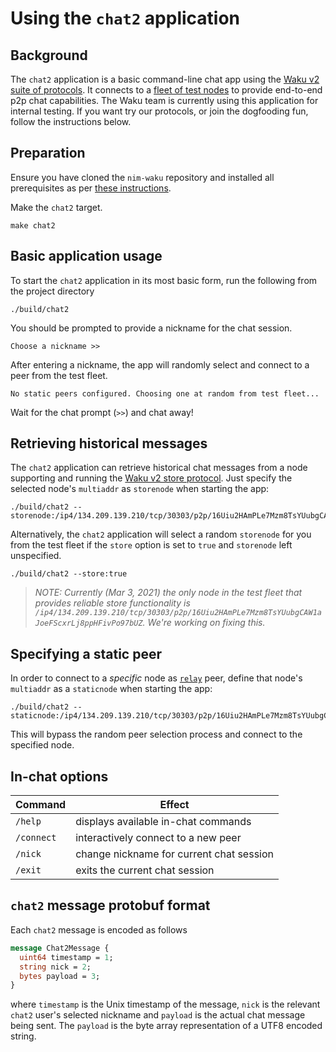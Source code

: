 # Using the `chat2` application

## Background

The `chat2` application is a basic command-line chat app using the [Waku v2 suite of protocols](https://specs.vac.dev/specs/waku/v2/waku-v2). It connects to a [fleet of test nodes](fleets.status.im) to provide end-to-end p2p chat capabilities. The Waku team is currently using this application for internal testing. If you want try our protocols, or join the dogfooding fun, follow the instructions below.

## Preparation

Ensure you have cloned the `nim-waku` repository and installed all prerequisites as per [these instructions](https://github.com/status-im/nim-waku).

Make the `chat2` target.

```
make chat2
```

## Basic application usage

To start the `chat2` application in its most basic form, run the following from the project directory

```
./build/chat2
```

You should be prompted to provide a nickname for the chat session.

```
Choose a nickname >>
```

After entering a nickname, the app will randomly select and connect to a peer from the test fleet.

```
No static peers configured. Choosing one at random from test fleet...
```

Wait for the chat prompt (`>>`) and chat away!

## Retrieving historical messages

The `chat2` application can retrieve historical chat messages from a node supporting and running the [Waku v2 store protocol](https://specs.vac.dev/specs/waku/v2/waku-store). Just specify the selected node's `multiaddr` as `storenode` when starting the app:

```
./build/chat2 --storenode:/ip4/134.209.139.210/tcp/30303/p2p/16Uiu2HAmPLe7Mzm8TsYUubgCAW1aJoeFScxrLj8ppHFivPo97bUZ
```

Alternatively, the `chat2` application will select a random `storenode` for you from the test fleet if the `store` option is set to `true` and `storenode` left unspecified.

```
./build/chat2 --store:true
```

> *NOTE: Currently (Mar 3, 2021) the only node in the test fleet that provides reliable store functionality is `/ip4/134.209.139.210/tcp/30303/p2p/16Uiu2HAmPLe7Mzm8TsYUubgCAW1aJoeFScxrLj8ppHFivPo97bUZ`. We're working on fixing this.*

## Specifying a static peer

In order to connect to a *specific* node as [`relay`](https://specs.vac.dev/specs/waku/v2/waku-relay) peer, define that node's `multiaddr` as a `staticnode` when starting the app:

```
./build/chat2 --staticnode:/ip4/134.209.139.210/tcp/30303/p2p/16Uiu2HAmPLe7Mzm8TsYUubgCAW1aJoeFScxrLj8ppHFivPo97bUZ
```

This will bypass the random peer selection process and connect to the specified node.

## In-chat options

| Command | Effect |
| --- | --- |
| `/help` | displays available in-chat commands |
| `/connect` | interactively connect to a new peer |
| `/nick` | change nickname for current chat session |
| `/exit` | exits the current chat session |

## `chat2` message protobuf format

Each `chat2` message is encoded as follows

```protobuf
message Chat2Message {
  uint64 timestamp = 1;
  string nick = 2;
  bytes payload = 3;
}
```

where `timestamp` is the Unix timestamp of the message, `nick` is the relevant `chat2` user's selected nickname and `payload` is the actual chat message being sent. The `payload` is the byte array representation of a UTF8 encoded string.
